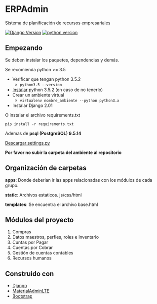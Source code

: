 # ERPAdmin
Sistema de planificación de recursos empresariales


[![Django Version](https://img.shields.io/badge/django-2.0.1-yellow.svg)](https://docs.djangoproject.com/en/2.1/releases/2.0.1/) [![python version](https://img.shields.io/badge/python-3.5.2-blue.svg)](https://www.python.org/downloads/release/python-350/)

## Empezando
Se deben instalar los paquetes, dependencias y demás.

Se recomienda python >= 3.5
 - Verificar que tengan python 3.5.2
	 - `python3.5 --version`
 - [Instalar](https://www.python.org/download/releases/3.5.2/) python 3.5.2 (en caso de no tenerlo)
 - Crear un ambiente virtual
	 - `virtualenv nombre_ambiente --python python3.x`
 - Instalar Django 2.01

O instalar el archivo requirements.txt

    pip install -r requirements.txt


Ademas de **psql (PostgreSQL) 9.5.14**

[Descargar settings.py](https://drive.google.com/open?id=1jwOzGao3aqZjwQTXcE27pduBF1OxbywJ)

**Por favor no subir la carpeta del ambiente al repositorio**



## Organización de carpetas

**apps**: Donde deberian ir las apps relacionadas con los módulos de cada grupo.

**static**: Archivos estaticos. js/css/html

**templates**: Se encuentra el archivo base.html

## Módulos del proyecto

 1. Compras
 2. Datos maestros, perfles, roles e Inventario
 3. Cuntas por Pagar
 4. Cuentas por Cobrar
 5. Gestión de cuentas contables
 6. Recursos humanos

## Construido con

 - [Django](https://github.com/django/django)
 - [MaterialAdminLTE](https://github.com/DucThanhNguyen/MaterialAdminLTE)
 - [Bootstrap](https://github.com/twbs/bootstrap)
